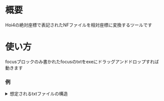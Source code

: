 # 概要
Hoi4の絶対座標で表記されたNFファイルを相対座標に変換するツールです

# 使い方
focusブロックのみ書かれたfocusのtxtをexeにドラッグアンドドロップすれば動きます 
### 例
<details>
<summary>想定されるtxtファイルの構造</summary>
<div>
```
    focus = {
        id = PRC-1
        icon = "GFX_focus_generic_china1"
        x = 4
        y = 6
        cost = 10
        ai_will_do = {
            factor = 100
        }
        completion_reward = {
        }
    }
    focus = {
        id = PRC-2
        icon = "GFX_focus_generic_china1"
        x = 12
        y = 6
        cost = 10
        ai_will_do = {
            factor = 100
        }
        completion_reward = {
        }
    }
    focus = {
        id = PRC-3
        icon = "GFX_focus_generic_china1"
        prerequisite = {
            focus = PRC-1
        }
        x = 4
        y = 7
        cost = 10
        ai_will_do = {
            factor = 100
        }
        completion_reward = {
        }
    }
```;
</div>
</details>
